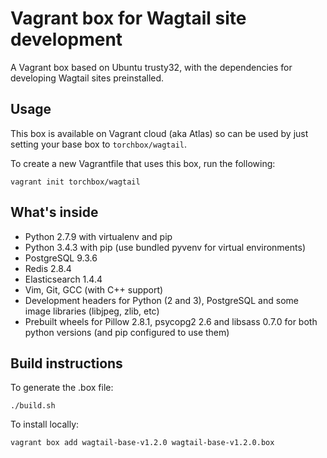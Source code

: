 Vagrant box for Wagtail site development
========================================

A Vagrant box based on Ubuntu trusty32, with the dependencies for developing Wagtail sites preinstalled.

Usage
-----

This box is available on Vagrant cloud (aka Atlas) so can be used by just setting your base box to ``torchbox/wagtail``.

To create a new Vagrantfile that uses this box, run the following:

```
vagrant init torchbox/wagtail
```

What's inside
-------------

 - Python 2.7.9 with virtualenv and pip
 - Python 3.4.3 with pip (use bundled pyvenv for virtual environments)
 - PostgreSQL 9.3.6
 - Redis 2.8.4
 - Elasticsearch 1.4.4
 - Vim, Git, GCC (with C++ support)
 - Development headers for Python (2 and 3), PostgreSQL and some image libraries (libjpeg, zlib, etc)
 - Prebuilt wheels for Pillow 2.8.1, psycopg2 2.6 and libsass 0.7.0 for both python versions (and pip configured to use them)


Build instructions
------------------

To generate the .box file:

    ./build.sh

To install locally:

    vagrant box add wagtail-base-v1.2.0 wagtail-base-v1.2.0.box
